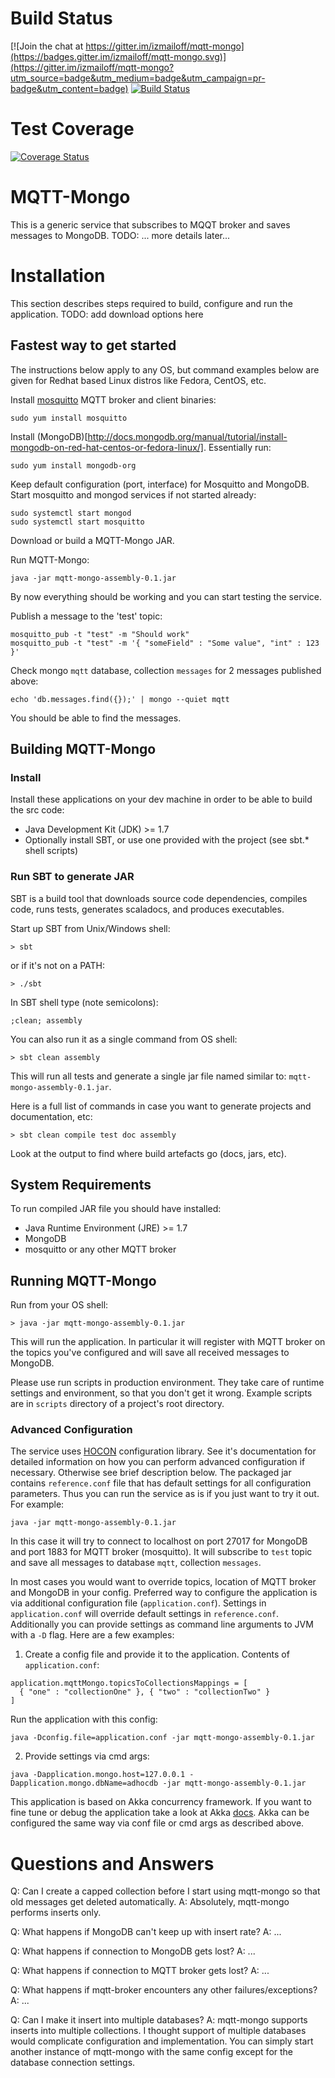 # Build Status

[![Join the chat at https://gitter.im/izmailoff/mqtt-mongo](https://badges.gitter.im/izmailoff/mqtt-mongo.svg)](https://gitter.im/izmailoff/mqtt-mongo?utm_source=badge&utm_medium=badge&utm_campaign=pr-badge&utm_content=badge)
[![Build Status](https://travis-ci.org/izmailoff/mqtt-mongo.png?branch=master)](https://travis-ci.org/izmailoff/mqtt-mongo)

# Test Coverage
[![Coverage Status](https://coveralls.io/repos/izmailoff/mqtt-mongo/badge.svg?branch=master)](https://coveralls.io/r/izmailoff/mqtt-mongo?branch=master)
	
# MQTT-Mongo
This is a generic service that subscribes to MQQT broker and saves messages to MongoDB.
TODO: ... more details later...

# Installation
This section describes steps required to build, configure and run the application.
TODO: add download options here

## Fastest way to get started
The instructions below apply to any OS, but command examples below are given for Redhat
based Linux distros like Fedora, CentOS, etc.

Install [mosquitto](http://mosquitto.org/download/) MQTT broker and client binaries:

    sudo yum install mosquitto

Install (MongoDB)[http://docs.mongodb.org/manual/tutorial/install-mongodb-on-red-hat-centos-or-fedora-linux/].
Essentially run:

    sudo yum install mongodb-org

Keep default configuration (port, interface) for Mosquitto and MongoDB.
Start mosquitto and mongod services if not started already:

    sudo systemctl start mongod
    sudo systemctl start mosquitto

Download or build a MQTT-Mongo JAR.

Run MQTT-Mongo:

    java -jar mqtt-mongo-assembly-0.1.jar

By now everything should be working and you can start testing the service.

Publish a message to the 'test' topic:

    mosquitto_pub -t "test" -m "Should work"
    mosquitto_pub -t "test" -m '{ "someField" : "Some value", "int" : 123 }'

Check mongo `mqtt` database, collection `messages` for 2 messages published above:

    echo 'db.messages.find({});' | mongo --quiet mqtt

You should be able to find the messages.

## Building MQTT-Mongo

### Install
Install these applications on your dev machine in order to be able to build the src code:

 * Java Development Kit (JDK) >= 1.7
 * Optionally install SBT, or use one provided with the project (see sbt.* shell scripts)

### Run SBT to generate JAR
SBT is a build tool that downloads source code dependencies, compiles code, runs tests,
generates scaladocs, and produces executables.

Start up SBT from Unix/Windows shell:

    > sbt

or if it's not on a PATH:

    > ./sbt

In SBT shell type (note semicolons):

    ;clean; assembly

You can also run it as a single command from OS shell:

    > sbt clean assembly

This will run all tests and generate a single jar file named similar to: `mqtt-mongo-assembly-0.1.jar`.

Here is a full list of commands in case you want to generate projects and documentation, etc:

    > sbt clean compile test doc assembly
    
Look at the output to find where build artefacts go (docs, jars, etc).

## System Requirements
To run compiled JAR file you should have installed:

 * Java Runtime Environment (JRE) >= 1.7
 * MongoDB
 * mosquitto or any other MQTT broker

## Running MQTT-Mongo
Run from your OS shell:

    > java -jar mqtt-mongo-assembly-0.1.jar
	
This will run the application. In particular it will register with MQTT broker
on the topics you've configured and will save all received messages to MongoDB.

Please use run scripts in production environment. They take care of runtime settings
and environment, so that you don't get it wrong. Example scripts are in `scripts` directory of a
project's root directory.

### Advanced Configuration
The service uses [HOCON](https://github.com/typesafehub/config) configuration library. See it's documentation for
detailed information on how you can perform advanced configuration if necessary. Otherwise see brief description
below.
The packaged jar contains `reference.conf` file that has default settings for all configuration parameters. Thus
you can run the service as is if you just want to try it out. For example:

    java -jar mqtt-mongo-assembly-0.1.jar

In this case it will try to connect to localhost on port 27017 for MongoDB and port 1883 for MQTT broker (mosquitto).
It will subscribe to `test` topic and save all messages to database `mqtt`, collection `messages`.

In most cases you would want to override topics, location of MQTT broker and MongoDB in your config. Preferred way to
configure the application is via additional configuration file (`application.conf`). Settings in `application.conf`
will override default settings in `reference.conf`. Additionally you can provide settings as command line arguments
to JVM with a `-D` flag. Here are a few examples:

  1) Create a config file and provide it to the application. Contents of `application.conf`:

    application.mqttMongo.topicsToCollectionsMappings = [
      { "one" : "collectionOne" }, { "two" : "collectionTwo" }
    ]

   Run the application with this config:

    java -Dconfig.file=application.conf -jar mqtt-mongo-assembly-0.1.jar

  2) Provide settings via cmd args:

    java -Dapplication.mongo.host=127.0.0.1 -Dapplication.mongo.dbName=adhocdb -jar mqtt-mongo-assembly-0.1.jar

This application is based on Akka concurrency framework. If you want to fine tune or debug the application
take a look at Akka [docs](http://doc.akka.io/docs/akka/snapshot/general/configuration.html). Akka can be configured
the same way via conf file or cmd args as described above.

# Questions and Answers
Q: Can I create a capped collection before I start using mqtt-mongo so that old messages get deleted automatically.
A: Absolutely, mqtt-mongo performs inserts only.

Q: What happens if MongoDB can't keep up with insert rate?
A: ...

Q: What happens if connection to MongoDB gets lost?
A: ...

Q: What happens if connection to MQTT broker gets lost?
A: ...

Q: What happens if mqtt-broker encounters any other failures/exceptions?
A: ...

Q: Can I make it insert into multiple databases?
A: mqtt-mongo supports inserts into multiple collections. I thought support of
multiple databases would complicate configuration and implementation.
You can simply start another instance of mqtt-mongo with the same config
except for the database connection settings.


